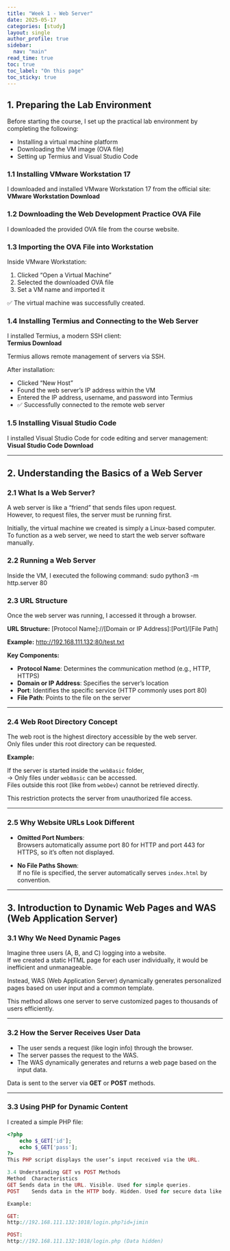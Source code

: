 ```yaml
---
title: "Week 1 - Web Server"
date: 2025-05-17
categories: [study]
layout: single
author_profile: true
sidebar:
  nav: "main"
read_time: true
toc: true
toc_label: "On this page"
toc_sticky: true
---
```


## 1. Preparing the Lab Environment

Before starting the course, I set up the practical lab environment by completing the following:

- Installing a virtual machine platform  
- Downloading the VM image (OVA file)  
- Setting up Termius and Visual Studio Code  

### 1.1 Installing VMware Workstation 17

I downloaded and installed VMware Workstation 17 from the official site:  
**VMware Workstation Download**

### 1.2 Downloading the Web Development Practice OVA File

I downloaded the provided OVA file from the course website.

### 1.3 Importing the OVA File into Workstation

Inside VMware Workstation:

1. Clicked “Open a Virtual Machine”  
2. Selected the downloaded OVA file  
3. Set a VM name and imported it  

✅ The virtual machine was successfully created.

### 1.4 Installing Termius and Connecting to the Web Server

I installed Termius, a modern SSH client:  
**Termius Download**

Termius allows remote management of servers via SSH.

After installation:

- Clicked “New Host”  
- Found the web server’s IP address within the VM  
- Entered the IP address, username, and password into Termius  
- ✅ Successfully connected to the remote web server

### 1.5 Installing Visual Studio Code

I installed Visual Studio Code for code editing and server management:  
**Visual Studio Code Download**

---

## 2. Understanding the Basics of a Web Server

### 2.1 What Is a Web Server?

A web server is like a “friend” that sends files upon request.  
However, to request files, the server must be running first.

Initially, the virtual machine we created is simply a Linux-based computer.  
To function as a web server, we need to start the web server software manually.

### 2.2 Running a Web Server

Inside the VM, I executed the following command: sudo python3 -m http.server 80

### 2.3 URL Structure

Once the web server was running, I accessed it through a browser.

**URL Structure:**
[Protocol Name]://[Domain or IP Address]:[Port]/[File Path]



**Example:**
http://192.168.111.132:80/test.txt

**Key Components:**

- **Protocol Name**: Determines the communication method (e.g., HTTP, HTTPS)  
- **Domain or IP Address**: Specifies the server’s location  
- **Port**: Identifies the specific service (HTTP commonly uses port 80)  
- **File Path**: Points to the file on the server  

---

### 2.4 Web Root Directory Concept

The web root is the highest directory accessible by the web server.  
Only files under this root directory can be requested.

**Example:**

If the server is started inside the `webBasic` folder,  
→ Only files under `webBasic` can be accessed.  
Files outside this root (like from `webDev`) cannot be retrieved directly.

This restriction protects the server from unauthorized file access.

---

### 2.5 Why Website URLs Look Different

- **Omitted Port Numbers**:  
  Browsers automatically assume port 80 for HTTP and port 443 for HTTPS, so it’s often not displayed.

- **No File Paths Shown**:  
  If no file is specified, the server automatically serves `index.html` by convention.

---

## 3. Introduction to Dynamic Web Pages and WAS (Web Application Server)

### 3.1 Why We Need Dynamic Pages

Imagine three users (A, B, and C) logging into a website.  
If we created a static HTML page for each user individually, it would be inefficient and unmanageable.

Instead, WAS (Web Application Server) dynamically generates personalized pages based on user input and a common template.

This method allows one server to serve customized pages to thousands of users efficiently.

---

### 3.2 How the Server Receives User Data

- The user sends a request (like login info) through the browser.  
- The server passes the request to the WAS.  
- The WAS dynamically generates and returns a web page based on the input data.  

Data is sent to the server via **GET** or **POST** methods.

---

### 3.3 Using PHP for Dynamic Content

I created a simple PHP file:

```php
<?php
    echo $_GET['id'];
    echo $_GET['pass'];
?>
This PHP script displays the user’s input received via the URL.

3.4 Understanding GET vs POST Methods
Method	Characteristics
GET	Sends data in the URL. Visible. Used for simple queries.
POST	Sends data in the HTTP body. Hidden. Used for secure data like login forms.

Example:

GET:
http://192.168.111.132:1018/login.php?id=jimin

POST:
http://192.168.111.132:1018/login.php (Data hidden)

